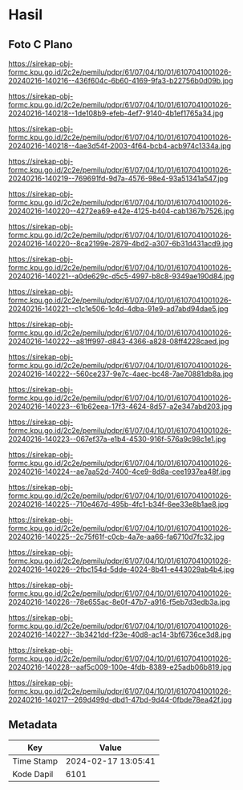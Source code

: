 # Hasil

## Foto C Plano

https://sirekap-obj-formc.kpu.go.id/2c2e/pemilu/pdpr/61/07/04/10/01/6107041001026-20240216-140216--436f604c-6b60-4169-9fa3-b22756b0d09b.jpg

https://sirekap-obj-formc.kpu.go.id/2c2e/pemilu/pdpr/61/07/04/10/01/6107041001026-20240216-140218--1de108b9-efeb-4ef7-9140-4b1ef1765a34.jpg

https://sirekap-obj-formc.kpu.go.id/2c2e/pemilu/pdpr/61/07/04/10/01/6107041001026-20240216-140218--4ae3d54f-2003-4f64-bcb4-acb974c1334a.jpg

https://sirekap-obj-formc.kpu.go.id/2c2e/pemilu/pdpr/61/07/04/10/01/6107041001026-20240216-140219--769691fd-9d7a-4576-98e4-93a51341a547.jpg

https://sirekap-obj-formc.kpu.go.id/2c2e/pemilu/pdpr/61/07/04/10/01/6107041001026-20240216-140220--4272ea69-e42e-4125-b404-cab1367b7526.jpg

https://sirekap-obj-formc.kpu.go.id/2c2e/pemilu/pdpr/61/07/04/10/01/6107041001026-20240216-140220--8ca2199e-2879-4bd2-a307-6b31d431acd9.jpg

https://sirekap-obj-formc.kpu.go.id/2c2e/pemilu/pdpr/61/07/04/10/01/6107041001026-20240216-140221--a0de629c-d5c5-4997-b8c8-9349ae190d84.jpg

https://sirekap-obj-formc.kpu.go.id/2c2e/pemilu/pdpr/61/07/04/10/01/6107041001026-20240216-140221--c1c1e506-1c4d-4dba-91e9-ad7abd94dae5.jpg

https://sirekap-obj-formc.kpu.go.id/2c2e/pemilu/pdpr/61/07/04/10/01/6107041001026-20240216-140222--a81ff997-d843-4366-a828-08ff4228caed.jpg

https://sirekap-obj-formc.kpu.go.id/2c2e/pemilu/pdpr/61/07/04/10/01/6107041001026-20240216-140222--560ce237-9e7c-4aec-bc48-7ae70881db8a.jpg

https://sirekap-obj-formc.kpu.go.id/2c2e/pemilu/pdpr/61/07/04/10/01/6107041001026-20240216-140223--61b62eea-17f3-4624-8d57-a2e347abd203.jpg

https://sirekap-obj-formc.kpu.go.id/2c2e/pemilu/pdpr/61/07/04/10/01/6107041001026-20240216-140223--067ef37a-e1b4-4530-916f-576a9c98c1e1.jpg

https://sirekap-obj-formc.kpu.go.id/2c2e/pemilu/pdpr/61/07/04/10/01/6107041001026-20240216-140224--ae7aa52d-7400-4ce9-8d8a-cee1937ea48f.jpg

https://sirekap-obj-formc.kpu.go.id/2c2e/pemilu/pdpr/61/07/04/10/01/6107041001026-20240216-140225--710e467d-495b-4fc1-b34f-6ee33e8b1ae8.jpg

https://sirekap-obj-formc.kpu.go.id/2c2e/pemilu/pdpr/61/07/04/10/01/6107041001026-20240216-140225--2c75f61f-c0cb-4a7e-aa66-fa6710d7fc32.jpg

https://sirekap-obj-formc.kpu.go.id/2c2e/pemilu/pdpr/61/07/04/10/01/6107041001026-20240216-140226--2fbc154d-5dde-4024-8b41-e443029ab4b4.jpg

https://sirekap-obj-formc.kpu.go.id/2c2e/pemilu/pdpr/61/07/04/10/01/6107041001026-20240216-140226--78e655ac-8e0f-47b7-a916-f5eb7d3edb3a.jpg

https://sirekap-obj-formc.kpu.go.id/2c2e/pemilu/pdpr/61/07/04/10/01/6107041001026-20240216-140227--3b3421dd-f23e-40d8-ac14-3bf6736ce3d8.jpg

https://sirekap-obj-formc.kpu.go.id/2c2e/pemilu/pdpr/61/07/04/10/01/6107041001026-20240216-140228--aaf5c009-100e-4fdb-8389-e25adb06b819.jpg

https://sirekap-obj-formc.kpu.go.id/2c2e/pemilu/pdpr/61/07/04/10/01/6107041001026-20240216-140217--269d499d-dbd1-47bd-9d44-0fbde78ea42f.jpg


## Metadata

| Key        | Value               |
| ---------- | ------------------- |
| Time Stamp | 2024-02-17 13:05:41 |
| Kode Dapil | 6101                |



